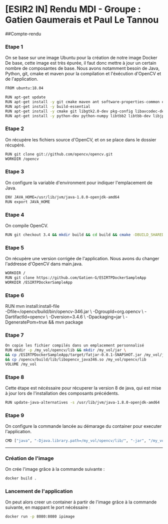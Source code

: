 # [ESIR2 IN] Rendu MDI - Groupe : Gatien Gaumerais et Paul Le Tannou

##Compte-rendu

### Etape 1
On se base sur une image Ubuntu pour la création de notre image Docker
De base, cette image est très épurée, il faut donc mettre à jour un certain nombre de 
composantes de base.
Nous avons notamment besoin de Java, Python, git, cmake et maven pour la compilation et l'éxécution d'OpenCV et de l'application.
```bash
FROM ubuntu:18.04 

RUN apt-get update 
RUN apt-get install -y git cmake maven ant software-properties-common openjdk-8-jdk 
RUN apt-get install -y build-essential 
RUN apt-get install -y cmake git libgtk2.0-dev pkg-config libavcodec-dev libavformat-dev libswscale-dev 
RUN apt-get install -y python-dev python-numpy libtbb2 libtbb-dev libjpeg-dev libpng-dev libtiff-dev libdc1394-22-dev 
```
### Etape 2
On récupère les fichiers source d'OpenCV, et on se place dans le dossier récupéré.
```bash
RUN git clone git://github.com/opencv/opencv.git 
WORKDIR /opencv
```

### Etape 3
On configure la variable d'environment pour indiquer l'emplacement de Java.
```bash
ENV JAVA_HOME=/usr/lib/jvm/java-1.8.0-openjdk-amd64 
RUN export JAVA_HOME 
```

### Etape 4
On compile OpenCV.
```bash
RUN git checkout 3.4 && mkdir build && cd build && cmake -DBUILD_SHARED_LIBS=OFF .. && make -j8 
```

### Etape 5
On récupère une version corrigée de l'application. Nous avons du changer l'addresse d'OpenCV dans main.java.
```bash
WORKDIR / 
RUN git clone https://github.com/Gatien-G/ESIRTPDockerSampleApp
WORKDIR /ESIRTPDockerSampleApp 
```

### Etape 6
RUN mvn install:install-file \
 -Dfile=/opencv/build/bin/opencv-346.jar \ 
 -DgroupId=org.opencv \ 
 -DartifactId=opencv \ 
 -Dversion=3.4.6 \ 
 -Dpackaging=jar \ 
 -DgeneratePom=true && mvn package 

### Etape 7
```bash
On copie les fichier compilés dans un emplacement personnalisé
RUN mkdir -p /my_vol/opencv/lib && mkdir /my_vol/jar \ 
&& cp /ESIRTPDockerSampleApp/target/fatjar-0.0.1-SNAPSHOT.jar /my_vol/jar \ 
&& cp /opencv/build/lib/libopencv_java346.so /my_vol/opencv/lib 
VOLUME /my_vol 
```
### Etape 8
Cette étape est nécéssaire pour récuperer la version 8 de java, qui est mise à jour lors de l'installation des composants précédents.
```bash
RUN update-java-alternatives -s /usr/lib/jvm/java-1.8.0-openjdk-amd64
```
### Etape 9
On configure la commande lancée au démarage du container pour executer l'application.
```bash
CMD ["java", "-Djava.library.path=/my_vol/opencv/lib/", "-jar", "/my_vol/jar/fatjar-0.0.1-SNAPSHOT.jar"]
```

----

### Création de l'image
On crée l'image grâce à la commande suivante :
```bash
docker build .
```

### Lancement de l'application
On peut alors creer un container à partir de l'image grâce à la commande suivante, en mappant le port nécéssaire :
```bash
docker run -p 8080:8080 ipimage
```